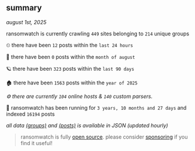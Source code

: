 
## summary
_august 1st, 2025_

ransomwatch is currently crawling `449` sites belonging to `214` unique groups

⏲ there have been `12` posts within the `last 24 hours`

🦈 there have been `0` posts within the `month of august`

🪐 there have been `323` posts within the `last 90 days`

🏚 there have been `1563` posts within the `year of 2025`

_⚙️ there are currently `104` online hosts & `140` custom parsers._

🦕 ransomwatch has been running for `3 years, 10 months and 27 days` and indexed `16194` posts

_all data  [(groups)](http://ransomwhat.telemetry.ltd/groups) and [(posts)](http://ransomwhat.telemetry.ltd/posts) is available in JSON (updated hourly)_

> ransomwatch is fully [open source](https://github.com/joshhighet/ransomwatch#ransomwatch--). please consider [sponsoring](https://github.com/sponsors/joshhighet) if you find it useful!
